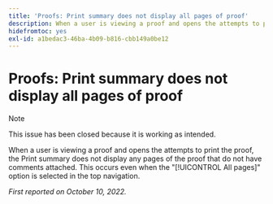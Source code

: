 ```yaml
---
title: 'Proofs: Print summary does not display all pages of proof'
description: When a user is viewing a proof and opens the attempts to print the proof, the Print summary does not display any pages of the proof that do not have comments attached. This occurs even when the All pages option is selected in the top navigation.
hidefromtoc: yes
exl-id: a1bedac3-46ba-4b09-b816-cbb149a0be12
---
```

# Proofs: Print summary does not display all pages of proof

<!--This article is on both WF and WFP TOCs-->

>[!NOTE]
>
>This issue has been closed because it is working as intended.

When a user is viewing a proof and opens the attempts to print the proof, the Print summary does not display any pages of the proof that do not have comments attached. This occurs even when the "[!UICONTROL All pages]" option is selected in the top navigation.

_First reported on October 10, 2022._
